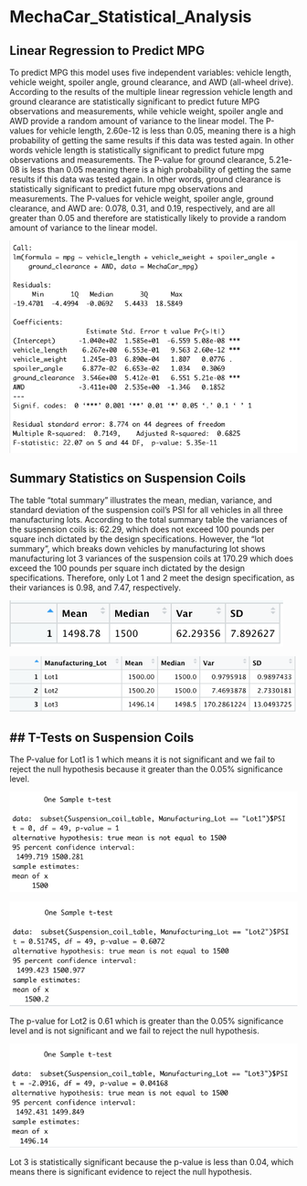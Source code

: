 # MechaCar_Statistical_Analysis

## Linear Regression to Predict MPG

To predict MPG this model uses five independent variables: vehicle length, vehicle weight, spoiler angle, ground clearance, and AWD (all-wheel drive). According to the results of the multiple linear regression vehicle length and ground clearance are statistically significant to predict future MPG observations and measurements, while vehicle weight, spoiler angle and AWD provide a random amount of variance to the linear model.  The P-values for vehicle length, 2.60e-12 is less than 0.05, meaning there is a high probability of getting the same results if this data was tested again. In other words vehicle length is statistically significant to predict future mpg observations and measurements. The P-value for ground clearance, 5.21e-08 is less than 0.05 meaning there is a high probability of getting the same results if this data was tested again. In other words, ground clearance is statistically significant to predict future mpg observations and measurements. The P-values for vehicle weight, spoiler angle, ground clearance, and AWD are: 0.078, 0.31, and 0.19, respectively, and are all greater than 0.05 and therefore are statistically likely to provide a random amount of variance to the linear model. 

![Multiple_Linear_Regression_MPG](/Resources/Multiple_Linear_Regression_MPG.png)

## Summary Statistics on Suspension Coils

The table “total summary” illustrates the mean, median, variance, and standard deviation of the suspension coil’s PSI for all vehicles in all three manufacturing lots. According to the total summary table the variances of the suspension coils is: 62.29, which does not exceed 100 pounds per square inch dictated by the design specifications. However, the “lot summary”, which breaks down vehicles by manufacturing lot shows manufacturing lot 3 variances of the suspension coils at 170.29 which does exceed the 100 pounds per square inch dictated by the design specifications. Therefore, only Lot 1 and 2 meet the design specification, as their variances is 0.98, and 7.47, respectively.

![Total_summary_Deliverable_2](/Resources/Total_summary_Deliverable_2.png)

![Lot_Summary_Deliverable_2b](/Resources/Lot_Summary_Deliverable_2b.png)


## ## T-Tests on Suspension Coils

The P-value for Lot1 is 1 which means it is not significant and we fail to reject the null hypothesis because it greater than the 0.05% significance level.  

![T_test_lot_1](/Resources/T_test_lot_1.png)

![Lot2_t_test](/Resources/Lot2_t_test.png)

The p-value for Lot2 is 0.61 which is greater than the 0.05% significance level and is not significant and we fail to reject the null hypothesis.

![Lot_3_t_test](/Resources/Lot_3_t_test.png)

Lot 3 is statistically significant because the p-value is less than 0.04, which means there is significant evidence to reject the null hypothesis. 



